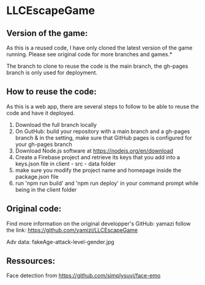 # LLCEscapeGame

## Version of the game:
As this is a reused code, I have only cloned the latest version of the game running. Please see original code for more branches and games.*

The branch to clone to reuse the code is the main branch, the gh-pages branch is only used for deployment.

## How to reuse the code:
As this is a web app, there are several steps to follow to be able to reuse the code and have it deployed.

1) Download the full branch locally
2) On GutHub: build your repository with a main branch and a gh-pages branch & in the setting, make sure that GitHub pages is configured for your gh-pages branch
3) Download Node.js software at https://nodejs.org/en/download
4) Create a Firebase project and retrieve its keys that you add into a keys.json file in client - src - data folder
5) make sure you modify the project name and homepage inside the package.json file
6) run 'npm run build' and 'npm run deploy' in your command prompt while being in the client folder

## Original code:
Find more information on the original developper's GitHub: yamazi 
follow the link: https://github.com/yamizi/LLCEscapeGame

Adv data: fakeAge-attack-level-gender.jpg


## Ressources:
Face detection from https://github.com/simplysuvi/face-emo

